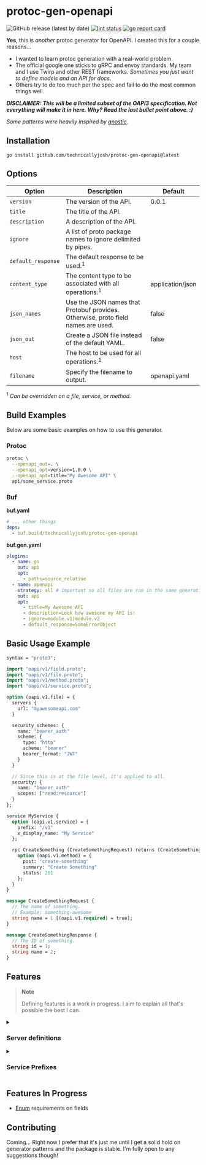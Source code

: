 # protoc-gen-openapi

![GitHub release (latest by date)](https://img.shields.io/github/v/release/technicallyjosh/protoc-gen-openapi?style=flat-square)
[![lint status](https://img.shields.io/github/actions/workflow/status/technicallyjosh/protoc-gen-openapi/run-lint.yaml?style=flat-square&label=lint)](https://github.com/technicallyjosh/protoc-gen-openapi/actions/workflows/run-lint.yaml)
[![go report card](https://goreportcard.com/badge/github.com/technicallyjosh/protoc-gen-openapi?style=flat-square)](https://goreportcard.com/report/github.com/technicallyjosh/protoc-gen-openapi)

**Yes**, this is _another_ protoc generator for OpenAPI. I created this for a
couple
reasons...

- I wanted to learn protoc generation with a real-world problem.
- The official google one sticks to gRPC and envoy standards. My team and I use
  Twirp and other REST frameworks. _Sometimes you just want to define models and
  an API for docs._
- Others try to do too much per the spec and fail to do the most common things
  well.

_**DISCLAIMER: This will be a limited subset of the OAPI3 specification. Not
everything will make it in here. Why? Read the last bullet point above. :)**_

_Some patterns were heavily inspired
by [gnostic](https://github.com/google/gnostic)._

## Installation

```terminal
go install github.com/technicallyjosh/protoc-gen-openapi@latest
```

## Options

| Option             | Description                                                                       | Default          |
|--------------------|-----------------------------------------------------------------------------------|------------------|
| `version`          | The version of the API.                                                           | 0.0.1            |
| `title`            | The title of the API.                                                             |                  |
| `description`      | A description of the API.                                                         |                  |
| `ignore`           | A list of proto package names to ignore delimited by pipes.                       |                  |
| `default_response` | The default response to be used.<sup>1</sup>                                      |                  |
| `content_type`     | The content type to be associated with all operations.<sup>1</sup>                | application/json |
| `json_names`       | Use the JSON names that Protobuf provides. Otherwise, proto field names are used. | false            |
| `json_out`         | Create a JSON file instead of the default YAML.                                   | false            |
| `host`             | The host to be used for all operations.<sup>1</sup>                               |                  |
| `filename`         | Specify the filename to output.                                                   | openapi.yaml     |

<sup>1</sup> _Can be overridden on a file, service, or method._

## Build Examples

Below are some basic examples on how to use this generator.

### Protoc

```bash
protoc \
  --openapi_out=. \
  --openapi_opt=version=1.0.0 \
  --openapi_opt=title="My Awesome API" \
  api/some_service.proto
```

### Buf

**buf.yaml**

```yaml
# ... other things
deps:
  - buf.build/technicallyjosh/protoc-gen-openapi
```

**buf.gen.yaml**

```yaml
plugins:
  - name: go
    out: api
    opt:
      - paths=source_relative
  - name: openapi
    strategy: all # important so all files are ran in the same generation.
    out: api
    opt:
      - title=My Awesome API
      - description=Look how awesome my API is!
      - ignore=module.v1|module.v2
      - default_response=SomeErrorObject
```

## Basic Usage Example

```protobuf
syntax = "proto3";

import "oapi/v1/field.proto";
import "oapi/v1/file.proto";
import "oapi/v1/method.proto";
import "oapi/v1/service.proto";

option (oapi.v1.file) = {
  servers {
    url: "myawesomeapi.com"
  }

  security_schemes: {
    name: "bearer_auth"
    scheme: {
      type: "http"
      scheme: "bearer"
      bearer_format: "JWT"
    }
  }

  // Since this is at the file level, it's applied to all.
  security: {
    name: "bearer_auth"
    scopes: ["read:resource"]
  }
};

service MyService {
  option (oapi.v1.service) = {
    prefix: "/v1"
    x_display_name: "My Service"
  };

  rpc CreateSomething (CreateSomethingRequest) returns (CreateSomethingResponse) {
    option (oapi.v1.method) = {
      post: "create-something"
      summary: "Create Something"
      status: 201
    };
  }
}

message CreateSomethingRequest {
  // The name of something.
  // Example: something-awesome
  string name = 1 [(oapi.v1.required) = true];
}

message CreateSomethingResponse {
  // The ID of something.
  string id = 1;
  string name = 2;
}
```

## Features

> **Note**
>
> Defining features is a work in progress. I aim to explain all that's possible
> the best I can.

<details>
<summary><h3>Server definitions</h3></summary>

You can define servers at the file, service, or method level. Each one overrides
the previous. This allows for more advanced composition.

**Example:**

```protobuf
syntax = "proto3";

import "google/protobuf/empty.proto";
import "oapi/v1/file.proto";
import "oapi/v1/method.proto";
import "oapi/v1/service.proto";


option (oapi.v1.file) = {
  servers {
    url: "myawesomeapi.com" // file-defined for all services and methods
  }
};

service MyService {
  option (oapi.v1.service) = {
    servers {
      url: "myawesomeapi2.com" // overrides file-defined
    }
  };

  rpc CreateSomething (google.protobuf.Empty) returns (google.protobuf.Empty) {
    option (oapi.v1.method) = {
      servers {
        url: "myaweseomeapi3.com" // overrides service-defined
      }
    };
  }
}
```

</details>

<details>
<summary><h3>Service Prefixes</h3></summary>

Each service can have a path prefix set for all methods to inherit. This is
useful when versioning your API or if you have a parameter that is defined for
each method route.

_**You can override the entire path in the method by starting the path out with
a `/`.**_

**Example:**

```protobuf
syntax = "proto3";

import "google/protobuf/empty.proto";
import "oapi/v1/file.proto";
import "oapi/v1/method.proto";
import "oapi/v1/service.proto";

option (oapi.v1.file) = {
  servers {
    url: "myawesomeapi.com"
  }
};

service MyService {
  option (oapi.v1.service) = {
    prefix: "/v1"
  };

  rpc CreateSomething (google.protobuf.Empty) returns (google.protobuf.Empty) {
    option (oapi.v1.method) = {
      post: "create" // becomes /v1/create
    };
  }

  rpc OverrideSomething (google.protobuf.Empty) returns (google.protobuf.Empty) {
    option (oapi.v1.method) = {
      get: "/create" // becomes /create
    };
  }
}
```

</details>

## Features In Progress

- [Enum](https://json-schema.org/understanding-json-schema/reference/generic.html#enumerated-values)
  requirements on fields

## Contributing

Coming... Right now I prefer that it's just me until I get a solid hold on
generator patterns and the package is stable. I'm fully open to any suggestions
though!
